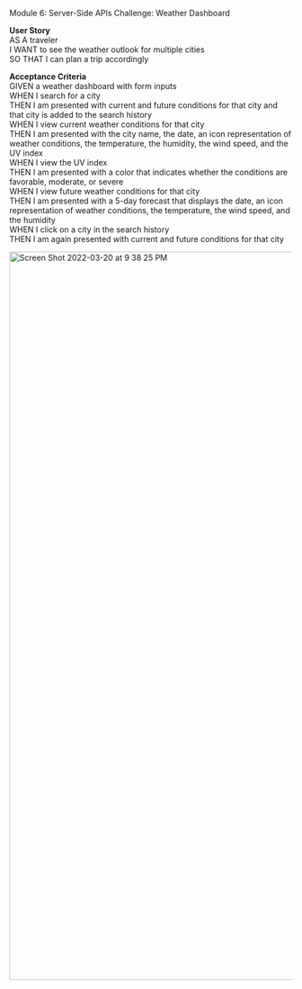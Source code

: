 Module 6: Server-Side APIs Challenge: Weather Dashboard
<p><p><b>User Story</b></br>
AS A traveler</br>
I WANT to see the weather outlook for multiple cities</br>
SO THAT I can plan a trip accordingly</br>

<b>Acceptance Criteria</b></br>
GIVEN a weather dashboard with form inputs</br>
WHEN I search for a city</br>
THEN I am presented with current and future conditions for that city and that city is added to the search history</br>
WHEN I view current weather conditions for that city</br>
THEN I am presented with the city name, the date, an icon representation of weather conditions, the temperature, the humidity, the wind speed, and the UV index</br>
WHEN I view the UV index</br>
THEN I am presented with a color that indicates whether the conditions are favorable, moderate, or severe</br>
WHEN I view future weather conditions for that city</br>
THEN I am presented with a 5-day forecast that displays the date, an icon representation of weather conditions, the temperature, the wind speed, and the humidity</br>
WHEN I click on a city in the search history</br>
THEN I am again presented with current and future conditions for that city</br>

<img width="1295" alt="Screen Shot 2022-03-20 at 9 38 25 PM" src="https://user-images.githubusercontent.com/99158580/159195964-985ef7a5-c751-4060-949a-659a4146b54c.png">
